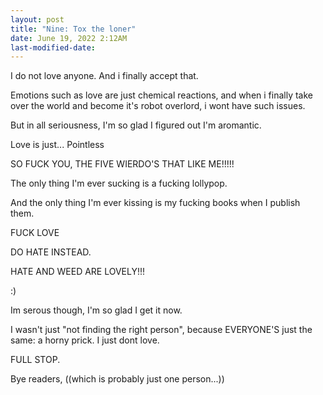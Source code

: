 ```yaml
---
layout: post
title: "Nine: Tox the loner"
date: June 19, 2022 2:12AM
last-modified-date:
---
```


I do not love anyone.
And i finally accept that.

Emotions such as love are just chemical reactions, and when i finally take over the world and become it's robot overlord, i wont have such issues.

But in all seriousness, I'm so glad I figured out I'm aromantic.

Love is just... Pointless

SO FUCK YOU, THE FIVE WIERDO'S THAT LIKE ME!!!!!

The only thing I'm ever sucking is a fucking lollypop.

And the only thing I'm ever kissing is my fucking books when I publish them.

FUCK LOVE

DO HATE INSTEAD.

HATE AND WEED ARE LOVELY!!!

:)

Im serous though, I'm so glad I get it now.

I wasn't just "not finding the right person", because EVERYONE'S just the same: a horny prick. I just dont love.

FULL STOP.

Bye readers, ((which is probably just one person...))

